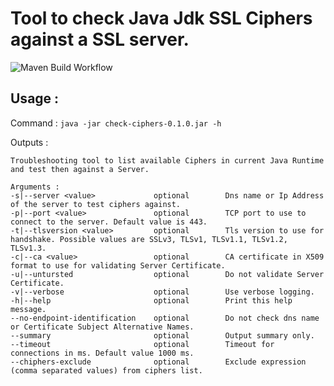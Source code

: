 # Tool to check Java Jdk SSL Ciphers against a SSL server.

![Maven Build Workflow](https://github.com/j-blomart/JavaCheckciphers/actions/workflows/test-package.yaml/badge.svg)

## Usage : 

Command : `java -jar check-ciphers-0.1.0.jar -h`

Outputs : 
```
Troubleshooting tool to list available Ciphers in current Java Runtime and test then against a Server.

Arguments :
-s|--server <value>             optional        Dns name or Ip Address of the server to test ciphers against.
-p|--port <value>               optional        TCP port to use to connect to the server. Default value is 443.
-t|--tlsversion <value>         optional        Tls version to use for handshake. Possible values are SSLv3, TLSv1, TLSv1.1, TLSv1.2, TLSv1.3.
-c|--ca <value>                 optional        CA certificate in X509 format to use for validating Server Certificate.
-u|--untursted                  optional        Do not validate Server Certificate.
-v|--verbose                    optional        Use verbose logging.
-h|--help                       optional        Print this help message.
--no-endpoint-identification    optional        Do not check dns name or Certificate Subject Alternative Names.
--summary                       optional        Output summary only.
--timeout                       optional        Timeout for connections in ms. Default value 1000 ms.
--chiphers-exclude              optional        Exclude expression (comma separated values) from ciphers list.
```